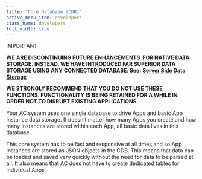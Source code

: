 ```yaml
---
title: "Core Database (CDB)"
active_menu_item: developers
class_name: developers
full_width: true
---
```



IMPORTANT

**WE ARE DISCONTINUING FUTURE ENHANCEMENTS  FOR NATIVE DATA STORAGE. INSTEAD, WE HAVE INTRODUCED FAR SUPERIOR DATA STORAGE USING ANY CONNECTED DATABASE. See: [Server Side Data Storage](/developers/documentation/product-guide/data-storage/server-side-data-storage/)**

**WE STRONGLY RECOMMEND THAT YOU DO NOT USE THESE FUNCTIONS. FUNCTIONALITY IS BEING RETAINED FOR A WHILE IN ORDER NOT TO DISRUPT EXISTING APPLICATIONS.**

Your AC system uses one single database to drive Apps and basic App Instance data storage. It doesn’t matter how many Apps you create and how many Instances are stored within each App, all basic data lives in this database.

This core system has to be fast and responsive at all times and so App Instances are stored as JSON objects in the CDB. This means that data can be loaded and saved very quickly without the need for data to be parsed at all. It also means that AC does not have to create dedicated tables for individual Apps.

